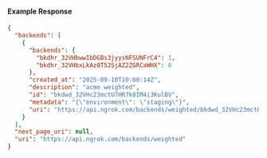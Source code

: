 <!-- Code generated for API Clients. DO NOT EDIT. -->

#### Example Response

```json
{
  "backends": [
    {
      "backends": {
        "bkdhr_32VHbwwIbDGBs3jyysNFSUNFrC4": 1,
        "bkdhr_32VHbxLkAz0T52SjAZ2ZGRCaWHX": 0
      },
      "created_at": "2025-09-10T10:08:14Z",
      "description": "acme weighted",
      "id": "bkdwd_32VHc23mctU7HR7k8IM4i3KulBV",
      "metadata": "{\"environment\": \"staging\"}",
      "uri": "https://api.ngrok.com/backends/weighted/bkdwd_32VHc23mctU7HR7k8IM4i3KulBV"
    }
  ],
  "next_page_uri": null,
  "uri": "https://api.ngrok.com/backends/weighted"
}
```
